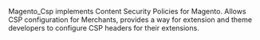 Magento_Csp implements Content Security Policies for Magento. Allows CSP configuration for Merchants,
provides a way for extension and theme developers to configure CSP headers for their extensions.

